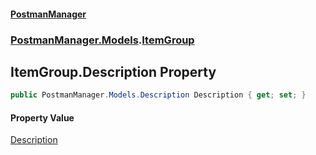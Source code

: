 #### [PostmanManager](PostmanManager.md 'PostmanManager')
### [PostmanManager.Models](PostmanManager.md#PostmanManager.Models 'PostmanManager.Models').[ItemGroup](PostmanManager.md#PostmanManager.Models.ItemGroup 'PostmanManager.Models.ItemGroup')

## ItemGroup.Description Property

```csharp
public PostmanManager.Models.Description Description { get; set; }
```

#### Property Value
[Description](PostmanManager.md#PostmanManager.Models.Description 'PostmanManager.Models.Description')